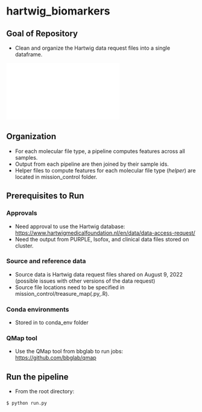 # hartwig_biomarkers

## Goal of Repository
* Clean and organize the Hartwig data request files into a single dataframe. 

![Overview](overview.pdf)

## Organization
* For each molecular file type, a pipeline computes features across all samples. 
* Output from each pipeline are then joined by their sample ids.
* Helper files to compute features for each molecular file type (*helper*) are located in mission_control folder.  

## Prerequisites to Run

### Approvals
* Need approval to use the Hartwig database: https://www.hartwigmedicalfoundation.nl/en/data/data-access-request/ 
* Need the output from PURPLE, Isofox, and clinical data files stored on cluster. 

### Source and reference data 
* Source data is Hartwig data request files shared on August 9, 2022 (possible issues with other versions of the data request)
* Source file locations need to be specified in mission_control/treasure_map(.py,.R).

### Conda environments
* Stored in to conda_env folder

### QMap tool
* Use the QMap tool from bbglab to run jobs: https://github.com/bbglab/qmap

## Run the pipeline
* From the root directory:
```
$ python run.py

```
